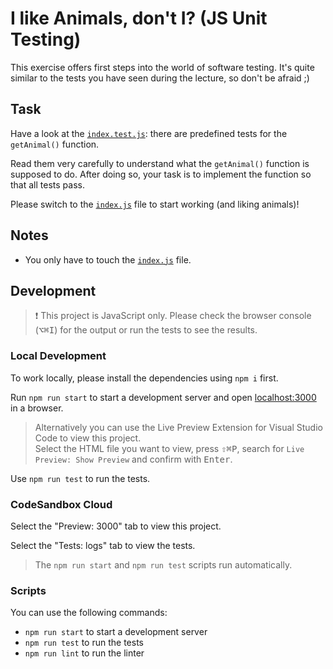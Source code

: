 # I like Animals, don't I? (JS Unit Testing)

This exercise offers first steps into the world of software testing. It's quite similar to the tests you have seen during the lecture, so don't be afraid ;)

## Task

Have a look at the [`index.test.js`](index.test.js): there are predefined tests for the `getAnimal()` function.

Read them very carefully to understand what the `getAnimal()` function is supposed to do. After doing so, your task is to implement the function so that all tests pass.

Please switch to the [`index.js`](index.js) file to start working (and liking animals)!

## Notes

- You only have to touch the [`index.js`](index.js) file.

## Development

> ❗️ This project is JavaScript only. Please check the browser console (<kbd>⌥</kbd><kbd>⌘</kbd><kbd>I</kbd>) for the output or run the tests to see the results.

### Local Development

To work locally, please install the dependencies using `npm i` first.

Run `npm run start` to start a development server and open [localhost:3000](http://localhost:3000) in a browser.

> Alternatively you can use the Live Preview Extension for Visual Studio Code to view this project.  
> Select the HTML file you want to view, press <kbd>⇧</kbd><kbd>⌘</kbd><kbd>P</kbd>, search for `Live Preview: Show Preview` and confirm with <kbd>Enter</kbd>.

Use `npm run test` to run the tests.

### CodeSandbox Cloud

Select the "Preview: 3000" tab to view this project.

Select the "Tests: logs" tab to view the tests.

> The `npm run start` and `npm run test` scripts run automatically.

### Scripts

You can use the following commands:

- `npm run start` to start a development server
- `npm run test` to run the tests
- `npm run lint` to run the linter

